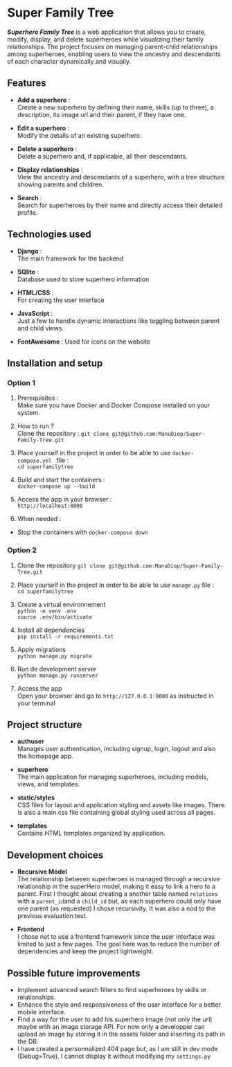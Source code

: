# Super Family Tree

***Superhero Family Tree*** is a web application that allows you to create, modify, display, and delete superheroes while visualizing their family relationships. The project focuses on managing parent-child relationships among superheroes, enabling users to view the ancestry and descendants of each character dynamically and visually.

## Features 

- **Add a superhero** : \
Create a new superhero by defining their name, skills (up to three), a description, its image url and their parent, if they have one.

- **Edit a superhero** : \
Modify the details of an existing superhero. 

- **Delete a superhero** : \
Delete a superhero and, if applicable, all their descendants.

- **Display relationships** : \
View the ancestry and descendants of a superhero, with a tree structure showing parents and children.

- **Search** : \
Search for superheroes by their name and directly access their detailed profile.


## Technologies used 

- **Django** : \
The main framework for the backend

- **SQlite** : \
Database used to store superhero information 

- **HTML/CSS** : \
For creating the user interface

- **JavaScript** : \
Just a few to handle dynamic interactions like toggling between parent and child views. 

- **FontAwesome** : 
Used for icons on the website


## Installation and setup 

### Option 1

1. Prerequisites :\
Make sure you have Docker and Docker Compose installed on your system.

2. How to run ?\
Clone the repository : ``` git clone git@github.com:ManuDiop/Super-Family-Tree.git ```

3. Place yourself in the project in order to be able to use ```docker-compose.yml ``` file :\
``` cd superfamilytree ```

4. Build and start the containers :\
``` docker-compose up --build ```

5. Access the app in your browser :\
``` http://localhost:8000 ```

6. When needed :
- Stop the containers with ``` docker-compose down ```


### Option 2

1. Clone the repository 
``` git clone git@github.com:ManuDiop/Super-Family-Tree.git ```

2. Place yourself in the project in order to be able to use ``` manage.py ``` file :\
``` cd superfamilytree ```

3. Create a virtual environnement\
``` python -m venv .env ```\
``` source .env/bin/activate ```

4. Install all dependencies\
``` pip install -r requirements.txt ```

5. Apply migrations\
``` python manage.py migrate ```

6. Run de development server\
``` python manage.py runserver ```

7. Access the app\
Open your browser and go to ``` http://127.0.0.1:8000 ``` as instructed in your terminal



## Project structure 

- **authuser**\
Manages user authentication, including signup, login, logout and also the homepage app.

- **superhero**\
The main application for managing superheroes, including models, views, and templates.

- **static/styles**\
CSS files for layout and application styling and assets like images. There is also a main.css file containing global styling used across all pages.

- **templates**\
Contains HTML templates organized by application.


## Development choices 

- **Recursive Model**\
The relationship between superheroes is managed through a recursive relationship in the superHero model, making it easy to link a hero to a parent.
First I thought about creating a another table named ``` relations ``` with a ``` parent_id ```and a ``` child_id ``` but, as each superhero could only have one parent (as requested) I chose recursivity. It was also a nod to the previous evaluation test. 

- **Frontend**\
I chose not to use a frontend framework since the user interface was limited to just a few pages. The goal here was to reduce the number of dependencies and keep the project lightweight.


## Possible future improvements 
- Implement advanced search filters to find superheroes by skills or relationships.
- Enhance the style and responsiveness of the user interface for a better mobile interface.
- Find a way for the user to add his superhero image (not only the url) maybe with an image storage API. For now only a developper can upload an image by storing it in the assets folder and inserting its path in the DB. 
- I have created a personnalized 404 page but, as I am still in dev mode (Debug=True), I cannot display it without modifying my ```settings.py```

